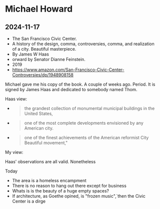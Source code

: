 # Michael Howard

## 2024-11-17

* The San Francisco Civic Center.
* A history of the design, comma, controversies, comma, and realization of a city. Beautiful masterpiece.
* By James W Haas
* orward by Senator Dianne Feinstein.
* 2019
* https://www.amazon.com/San-Francisco-Civic-Center-Controversies/dp/1948908158

Michael gave me his copy of the book. A couple of weeks ago. Period. It is signed by James Haas and dedicated to somebody named Thom.

Haas view:

* >the grandest collection of monumental municipal buildings in the United States,
* >one of the most complete developments envisioned by any American city.
* >one of the finest achievements of the American reformist City Beautiful movement,"

My view:

Haas' observations are all valid. Nonetheless

Today

* The area is a homeless encampment
* There is no reason to hang out there except for business
* Whats is is the beauty of a huge empty spaces?
* If architecture, as Goethe opined, is "frozen music",`then the Civic Center is a dirge
